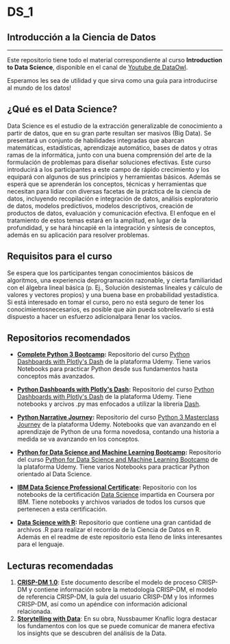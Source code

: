 # DS_1
## Introducción a la Ciencia de Datos
<hr>
Este repositorio tiene todo el material correspondiente al curso <b>Introduction to Data Science</b>, disponible en el canal de <a href="https://www.youtube.com/channel/UC-HeCFOIgcph4_aEBNYt71g">Youtube de DataOwl</a>.   &nbsp;
  
Esperamos les sea de utilidad y que sirva como una guía para introducirse al mundo de los datos!  &nbsp;
  
## ¿Qué es el Data Science?
  
Data Science es el estudio de la extracción generalizable de conocimiento a partir de datos, que en su gran parte resultan ser masivos (Big Data). Se presentará un conjunto de habilidades integradas que abarcan matemáticas, estadísticas, aprendizaje automático, bases de datos y otras ramas de la informática, junto con una buena comprensión del arte de la formulación de problemas para diseñar soluciones efectivas. Este curso introducirá a los participantes a este campo de rápido crecimiento y los equipará con algunos de sus principios y herramientas básicos. Además se esperá que se aprenderán los conceptos, técnicas y herramientas que necesitan para lidiar con diversas facetas de la práctica de la ciencia de datos, incluyendo recopilación e integración de datos, análisis exploratorio de datos, modelos predictivos, modelos descriptivos, creación de productos de datos, evaluación y comunicación efectiva. El enfoque en el tratamiento de estos temas estará en la amplitud, en lugar de la profundidad, y se hará hincapié en la integración y síntesis de conceptos, además en su aplicación para resolver problemas.  &nbsp;
  
## Requisitos para el curso

Se espera que los participantes tengan conocimientos básicos de algoritmos, una experiencia deprogramación razonable, y cierta familiaridad con el álgebra lineal básica (p. Ej., Solución desistemas lineales y cálculo de valores y vectores propios) y una buena base en probabilidad yestadística. Si está interesado en tomar el curso, pero no está seguro de tener los conocimientosnecesarios, es posible que aún pueda sobrellevarlo si está dispuesto a hacer un esfuerzo adicionalpara llenar los vacíos.  &nbsp;
  
## Repositorios recomendados


 * **<a href="https://github.com/Pierian-Data/Complete-Python-3-Bootcamp">Complete Python 3 Bootcamp</a>:** Repositorio del curso <a href="https://www.udemy.com/complete-python-bootcamp/?couponCode=COMPLETE_GITHUB">Python Dashboards with Plotly's Dash</a> de la plataforma Udemy. Tiene varios Notebooks para practicar Python desde sus fundamentos hasta conceptos más avanzados.
 
 * **<a href="https://github.com/Pierian-Data/Plotly-Dashboards-with-Dash">Python Dashboards with Plotly's Dash</a>:** Repositorio del curso <a href="https://www.udemy.com/draft/1575562/?couponCode=GITHUB_DASHBOARDS">Python Dashboards with Plotly's Dash</a> de la plataforma Udemy. Tiene notebooks y arcivos .py mas enfocados a utilizar la librería <a href="https://plotly.com/dash/">Dash</a>.
 
 * **<a href="https://github.com/Pierian-Data/Python-Narrative-Journey">Python Narrative Journey</a>:** Repositorio del curso <a href="https://www.udemy.com/course/complete-python-3-masterclass-journey/">Python 3 Masterclass Journey</a> de la plataforma Udemy. Notebooks que van avanzando en el aprendizaje de Python de una forma novedosa, contando una historia a medida se va avanzando en los conceptos.

 * **<a href="https://github.com/Shekhar-rv/Python-for-Data-Science-and-Machine-Learning-Bootcamp">Python for Data Science and Machine Learning Bootcamp</a>:** Repositorio del curso <a href="https://www.udemy.com/course/python-for-data-science-and-machine-learning-bootcamp/">Python for Data Science and Machine Learning Bootcamp</a> de la plataforma Udemy. Tiene varios Notebooks para practicar Python orientado al Data Science.
 
 * **<a href="https://github.com/Shekhar-rv/Python">IBM Data Science Professional Certificate</a>:** Repositorio con los notebooks de la certificación <a href="https://www.coursera.org/professional-certificates/ibm-data-science">Data Science</a> impartida en Coursera por IBM. Tiene notebooks y archivos variados de todos los cursos que pertenecen a esta certificación.
 
 * **<a href="https://github.com/SudalaiRajkumar/DataScienceR">Data Science with R</a>:** Repositorio que contiene una gran cantidad de archivos .R para realizar el recorrido de la Ciencia de Datos en R. Además en el readme de este repositorio esta lleno de links interesantes para el lenguaje.
 
 ## Lecturas recomendadas
 
  1. **<a href="https://www.the-modeling-agency.com/crisp-dm.pdf">CRISP-DM 1.0<a>**: Este documento describe el modelo de proceso CRISP-DM y contiene información sobre la metodología CRISP-DM, el modelo de referencia CRISP-DM, la guía del usuario CRISP-DM y los informes CRISP-DM, así como un apéndice con información adicional relacionada.
  2. **<a href="http://www.bdbanalytics.ir/media/1123/storytelling-with-data-cole-nussbaumer-knaflic.pdf">Storytelling with Data<a/>**: En su obra, Nussbaumer Knaflic logra destacar los fundamentos con los que se puede comunicar de manera efectiva los insights que se descubren del análisis de la Data.
  
  
